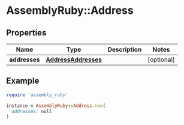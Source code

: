 # AssemblyRuby::Address

## Properties

| Name | Type | Description | Notes |
| ---- | ---- | ----------- | ----- |
| **addresses** | [**AddressAddresses**](AddressAddresses.md) |  | [optional] |

## Example

```ruby
require 'assembly_ruby'

instance = AssemblyRuby::Address.new(
  addresses: null
)
```

